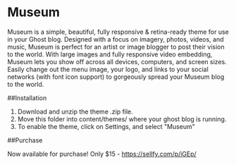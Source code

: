 # Museum

Museum is a simple, beautiful, fully responsive & retina-ready theme
for use in your Ghost blog. Designed with a focus on imagery, photos,
videos, and music, Museum is perfect for an artist or image blogger
to post their vision to the world. With large images and fully responsive
video embedding, Museum lets you show off across all devices, computers,
and screen sizes. Easily change out the menu image, your logo, and links
to your social networks (with font icon support) to gorgeously spread
your Museum blog to the world.

##Installation

1. Download and unzip the theme .zip file.
2. Move this folder into content/themes/ where your ghost blog is running. 
3. To enable the theme, click on Settings, and select "Museum"

##Purchase

Now available for purchase! Only $15 - https://sellfy.com/p/iGEp/

